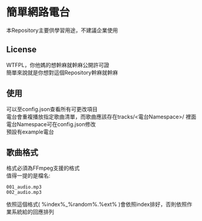 # 簡單網路電台
本Repository主要供學習用途，不建議企業使用
## License
WTFPL，你他媽的想幹麻就幹麻公開許可證<br>
簡單來說就是你想對這個Repository幹麻就幹麻

## 使用
可以至config.json查看所有可更改項目<br>
電台會重複播放指定歌曲清單，而歌曲應該存在tracks/<電台Namespace>/ 裡面<br>
電台Namespace可在config.json修改<br>
預設有example電台<br>

## 歌曲格式
格式必須為FFmpeg支援的格式<br>
值得一提的是檔名:<br>
```
001_audio.mp3
002_audio.mp3
```
依照這個格式(  %index%_%random%.%ext%  )會依照index排好，否則依照作業系統給的回應排列